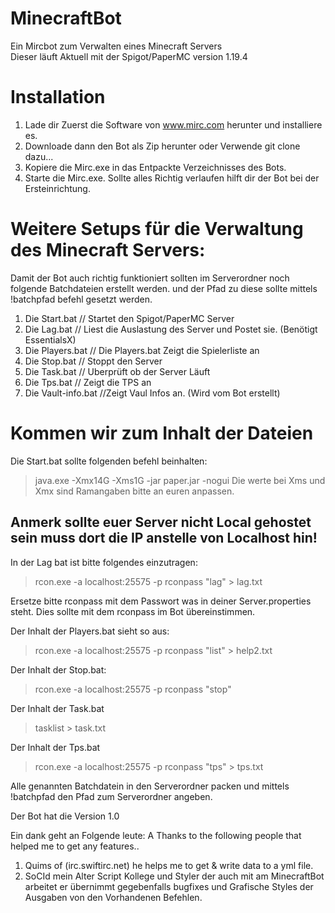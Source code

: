# MinecraftBot
Ein Mircbot zum Verwalten eines Minecraft Servers<br>
Dieser läuft Aktuell mit der Spigot/PaperMC version 1.19.4

# Installation
1. Lade dir Zuerst die Software von www.mirc.com herunter und installiere es.
2. Downloade dann den Bot als Zip herunter oder Verwende git clone dazu...
3. Kopiere die Mirc.exe in das Entpackte Verzeichnisses des Bots.
4. Starte die Mirc.exe. Sollte alles Richtig verlaufen hilft dir der Bot bei der Ersteinrichtung.

# Weitere Setups für die Verwaltung des Minecraft Servers:

Damit der Bot auch richtig funktioniert sollten im Serverordner noch folgende Batchdateien erstellt werden.
und der Pfad zu diese sollte mittels !batchpfad befehl gesetzt werden.

1. Die Start.bat // Startet den Spigot/PaperMC Server
2. Die Lag.bat // Liest die Auslastung des Server und Postet sie. (Benötigt EssentialsX)
3. Die Players.bat // Die Players.bat Zeigt die Spielerliste an
4. Die Stop.bat // Stoppt den Server
5. Die Task.bat // Uberprüft ob der Server Läuft
6. Die Tps.bat // Zeigt die TPS an
7. Die Vault-info.bat //Zeigt Vaul Infos an. (Wird vom Bot erstellt)

# Kommen wir zum Inhalt der Dateien
Die Start.bat sollte folgenden befehl beinhalten:
> java.exe -Xmx14G -Xms1G -jar paper.jar -nogui
Die werte bei Xms und Xmx sind Ramangaben bitte an euren anpassen.

## Anmerk sollte euer Server nicht Local gehostet sein muss dort die IP anstelle von Localhost hin!

In der Lag bat ist bitte folgendes einzutragen:
> rcon.exe -a localhost:25575 -p rconpass "lag" > lag.txt

Ersetze bitte rconpass mit dem Passwort was in deiner Server.properties steht. Dies sollte mit dem rconpass im Bot übereinstimmen.

Der Inhalt der Players.bat sieht so aus:
> rcon.exe -a localhost:25575 -p rconpass "list" > help2.txt

Der Inhalt der Stop.bat:
> rcon.exe -a localhost:25575 -p rconpass "stop"

Der Inhalt der Task.bat
> tasklist > task.txt

Der Inhalt der Tps.bat
> rcon.exe -a localhost:25575 -p rconpass "tps" > tps.txt

Alle genannten Batchdatein in den Serverordner packen und mittels !batchpfad <pfad> den Pfad zum Serverordner angeben.
  
Der Bot hat die Version 1.0

Ein dank geht an Folgende leute:
A Thanks to the following people that helped me to get any features..

1. Quims of (irc.swiftirc.net) he helps me to get & write data to a yml file.
2. SoCId mein Alter Script Kollege und Styler der auch mit am MinecraftBot arbeitet er übernimmt gegebenfalls bugfixes und Grafische Styles der Ausgaben von den Vorhandenen Befehlen.

